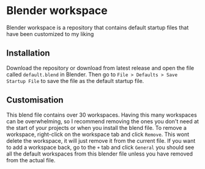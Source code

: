 # Blender workspace

Blender workspace is a repository that contains default startup files that have been customized to my liking

## Installation

Download the repository or download from latest release and open the file called `default.blend` in Blender. Then go to `File > Defaults > Save Startup File` to save the file as the default startup file.

## Customisation

This blend file contains over 30 workspaces. Having this many workspaces can be overwhelming, so I recommend removing the ones you don't need at the start of your projects or when you install the blend file. To remove a workspace, right-click on the workspace tab and click `Remove`. This wont delete the workspace, it will just remove it from the current file. If you want to add a workspace back, go to the `+` tab and click `General` you should see all the default workspaces from this blender file unless you have removed from the actual file.